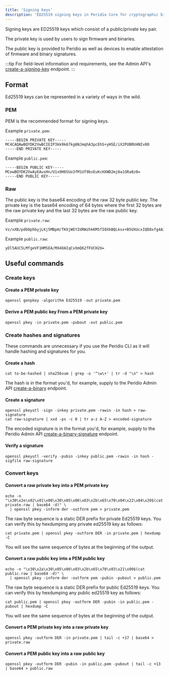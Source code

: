 ```yaml
---
title: 'Signing keys'
description: 'ED25519 signing keys in Peridio Core for cryptographic binary verification - public/private key pairs for secure firmware attestation and device authentication.'
---
```


Signing keys are ED25519 keys which consist of a public/private key pair.

The private key is used by users to sign firmware and binaries.

The public key is provided to Peridio as well as devices to enable attestation of firmware and binary signatures.

:::tip
For field-level information and requirements, see the Admin API's [create-a-signing-key](/peridio-core/tools/admin-api#signing-keys/operation/create-a-signing-key) endpoint.
:::

## Format

Ed25519 keys can be represented in a variety of ways in the wild.

### PEM

PEM is the recommended format for signing keys.

Example `private.pem`:

```
-----BEGIN PRIVATE KEY-----
MC4CAQAwBQYDK2VwBCIEIP3kk9k67kg6NJmqhA3pcEhS+yHSE/iX2PUBRU4NIv8O
-----END PRIVATE KEY-----
```

Example `public.pem`:

```
-----BEGIN PUBLIC KEY-----
MCowBQYDK2VwAyEAusHn/U1x9H6SUo3fM1Uf9bsEuKcHXWD2mj6a1GRa8z0=
-----END PUBLIC KEY-----
```

### Raw

The public key is the base64 encoding of the raw 32 byte public key. The private key is the base64 encoding of 64 bytes where the first 32 bytes are the raw private key and the last 32 bytes are the raw public key.

Example `private.raw`:

```
Vz/xXB/pdbOphbyjLKj5MBpH/TKXjWEYZdRWzhkKM5fIOXkBQLksx+B5UXUcxIQD8xfg4AioLFeZDrZ8VQIfZQ==
```

Example `public.raw`:

```
yDl5AUC5LMfgeVF1HMSEA/MX4OAIqCxXmQ62fFUCH2U=
```

## Useful commands

### Create keys

#### Create a PEM private key

```
openssl genpkey -algorithm Ed25519 -out private.pem
```

#### Derive a PEM public key From a PEM private key

```
openssl pkey -in private.pem -pubout -out public.pem
```

### Create hashes and signatures

These commands are unnecessary if you use the Peridio CLI as it will handle hashing and signatures for you.

#### Create a hash

```
cat to-be-hashed | sha256sum | grep -o '^\w\+' | tr -d "\n" > hash
```

The hash is in the format you'd, for example, supply to the Peridio Admin API [create-a-binary](/peridio-core/tools/admin-api#binaries/operation/create-a-binary) endpoint.

#### Create a signature

```
openssl pkeyutl -sign -inkey private.pem -rawin -in hash > raw-signature
cat raw-signature | xxd -ps -c 0 | tr a-z A-Z > encoded-signature
```

The encoded signature is in the format you'd, for example, supply to the Peridio Admin API [create-a-binary-signature](/peridio-core/tools/admin-api#binary-signatures/operation/create-a-binary-signature) endpoint.

#### Verify a signature

```
openssl pkeyutl -verify -pubin -inkey public.pem -rawin -in hash -sigfile raw-signature
```

### Convert keys

#### Convert a raw private key into a PEM private key

```
echo -n "\x30\x2e\x02\x01\x00\x30\x05\x06\x03\x2b\x65\x70\x04\x22\x04\x20$(cat private.raw | base64 -d)" \
  | openssl pkey -inform der -outform pem > private.pem
```

The raw byte sequence is a static DER prefix for private Ed25519 keys. You can verify this by hexdumping any private ed25519 key as follows:

```
cat private.pem | openssl pkey -outform DER -in private.pem | hexdump -C
```

You will see the same sequence of bytes at the beginning of the output.

#### Convert a raw public key into a PEM public key

```
echo -n "\x30\x2a\x30\x05\x06\x03\x2b\x65\x70\x03\x21\x00$(cat public.raw | base64 -d)" \
  | openssl pkey -inform der -outform pem -pubin -pubout > public.pem
```

The raw byte sequence is a static DER prefix for public Ed25519 keys. You can verify this by hexdumping any public ed25519 key as follows:

```
cat public.pem | openssl pkey -outform DER -pubin -in public.pem -pubout | hexdump -C
```

You will see the same sequence of bytes at the beginning of the output.

#### Convert a PEM private key into a raw private key

```
openssl pkey -outform DER -in private.pem | tail -c +17 | base64 > private.raw
```

#### Convert a PEM public key into a raw public key

```
openssl pkey -outform DER -pubin -in public.pem -pubout | tail -c +13 | base64 > public.raw
```

